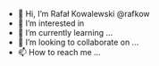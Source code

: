 - 👋 Hi, I’m Rafał Kowalewski @rafkow
- 👀 I’m interested in 
- 🌱 I’m currently learning ...
- 💞️ I’m looking to collaborate on ...
- 📫 How to reach me ...

<!---
rafkow/rafkow is a ✨ special ✨ repository because its `README.md` (this file) appears on your GitHub profile.
You can click the Preview link to take a look at your changes.
--->
